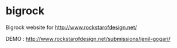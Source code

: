 bigrock
=======

Bigrock website for http://www.rockstarofdesign.net/

DEMO : http://www.rockstarofdesign.net/submissions/jenil-gogari/
